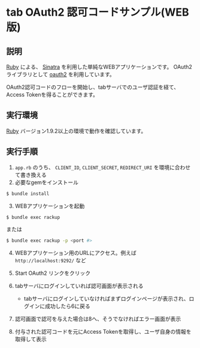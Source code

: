 # tab OAuth2 認可コードサンプル(WEB版)

## 説明

[Ruby](http://www.ruby-lang.org/ja/) による、 [Sinatra](http://www.sinatrarb.com/) を利用した単純なWEBアプリケーションです。 OAuth2ライブラリとして [oauth2](https://rubygems.org/gems/oauth2/) を利用しています。

OAuth2認可コードのフローを開始し、tabサーバでのユーザ認証を経て、Access Tokenを得ることができます。

## 実行環境

[Ruby](http://www.ruby-lang.org/ja/) バージョン1.9.2以上の環境で動作を確認しています。

## 実行手順

1. ``app.rb`` のうち、 ``CLIENT_ID``, ``CLIENT_SECRET``, ``REDIRECT_URI`` を環境に合わせて書き換える
2. 必要なgemをインストール

  ```bash
  $ bundle install
  ```
3. WEBアプリケーションを起動

  ```bash
  $ bundle exec rackup
  ```

  または

  ```bash
  $ bundle exec rackup -p <port #>
  ```
4. WEBアプリケーション用のURLにアクセス。例えば ``http://localhost:9292/`` など

5. Start OAuth2 リンクをクリック

6. tabサーバにログインしていれば認可画面が表示される
      * tabサーバにログインしていなければまずログインページが表示され、ログインに成功したら6に戻る

7. 認可画面で認可を与えた場合は8へ、そうでなければエラー画面が表示

8. 付与された認可コードを元にAccess Tokenを取得し、ユーザ自身の情報を取得して表示
